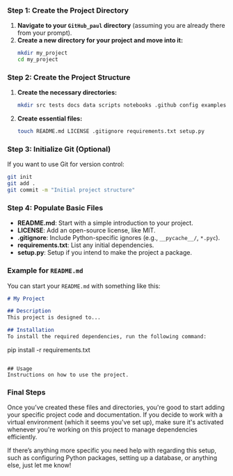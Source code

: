 ### Step 1: Create the Project Directory

1. **Navigate to your `GitHub_paul` directory** (assuming you are already there from your prompt).
2. **Create a new directory for your project and move into it:**
   ```bash
   mkdir my_project
   cd my_project
   ```

### Step 2: Create the Project Structure

1. **Create the necessary directories:**
   ```bash
   mkdir src tests docs data scripts notebooks .github config examples
   ```

2. **Create essential files:**
   ```bash
   touch README.md LICENSE .gitignore requirements.txt setup.py
   ```

### Step 3: Initialize Git (Optional)

If you want to use Git for version control:
```bash
git init
git add .
git commit -m "Initial project structure"
```

### Step 4: Populate Basic Files

- **README.md**: Start with a simple introduction to your project.
- **LICENSE**: Add an open-source license, like MIT.
- **.gitignore**: Include Python-specific ignores (e.g., `__pycache__/`, `*.pyc`).
- **requirements.txt**: List any initial dependencies.
- **setup.py**: Setup if you intend to make the project a package.

### Example for `README.md`

You can start your `README.md` with something like this:
```markdown
# My Project

## Description
This project is designed to...

## Installation
To install the required dependencies, run the following command:
```
pip install -r requirements.txt
```

## Usage
Instructions on how to use the project.
```

### Final Steps

Once you’ve created these files and directories, you're good to start adding your specific project code and documentation. If you decide to work with a virtual environment (which it seems you've set up), make sure it's activated whenever you're working on this project to manage dependencies efficiently.

If there’s anything more specific you need help with regarding this setup, such as configuring Python packages, setting up a database, or anything else, just let me know!